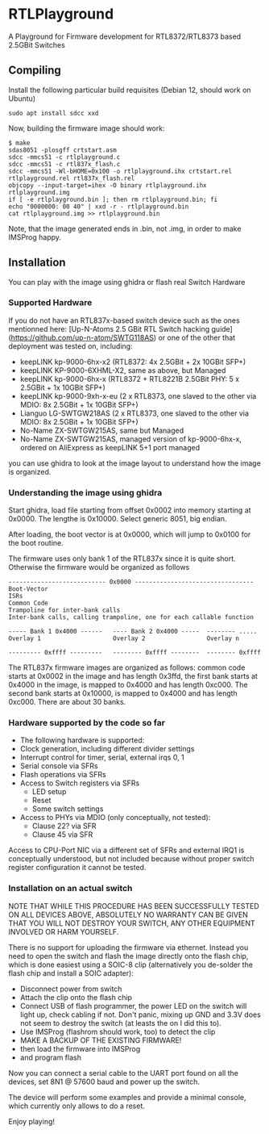 # RTLPlayground
A Playground for Firmware development for RTL8372/RTL8373 based 2.5GBit Switches

## Compiling
Install the following particular build requisites (Debian 12, should work on Ubuntu)
```
sudo apt install sdcc xxd
```

Now, building the firmware image should work:
```
$ make
sdas8051 -plosgff crtstart.asm
sdcc -mmcs51 -c rtlplayground.c
sdcc -mmcs51 -c rtl837x_flash.c
sdcc -mmcs51 -Wl-bHOME=0x100 -o rtlplayground.ihx crtstart.rel rtlplayground.rel rtl837x_flash.rel
objcopy --input-target=ihex -O binary rtlplayground.ihx rtlplayground.img
if [ -e rtlplayground.bin ]; then rm rtlplayground.bin; fi
echo "0000000: 00 40" | xxd -r - rtlplayground.bin
cat rtlplayground.img >> rtlplayground.bin 
```
Note, that the image generated ends in .bin, not .img, in order to make
IMSProg happy.

## Installation
You can play with the image using ghidra or flash real Switch Hardware

### Supported Hardware
If you do not have an RTL837x-based switch device such as the ones
mentionned here: [Up-N-Atoms 2.5 GBit RTL Switch hacking guide]
(https://github.com/up-n-atom/SWTG118AS) or one of the other that
deployment was tested on, including:
- keepLINK kp-9000-6hx-x2 (RTL8372: 4x 2.5GBit + 2x 10GBit SFP+)
- keepLINK KP-9000-6XHML-X2, same as above, but Managed
- keepLINK kp-9000-6hx-x (RTL8372 + RTL8221B 2.5GBit PHY: 5 x 2.5GBit + 1x 10GBit SFP+)
- keepLINK kp-9000-9xh-x-eu (2 x RTL8373, one slaved to the other via MDIO: 8x 2.5GBit + 1x 10GBit SFP+)
- Lianguo LG-SWTGW218AS (2 x RTL8373, one slaved to the other via MDIO: 8x 2.5GBit + 1x 10GBit SFP+)
- No-Name ZX-SWTGW215AS, same but Managed
- No-Name ZX-SWTGW215AS, managed version of kp-9000-6hx-x, ordered on
  AliExpress as keepLINK 5+1 port managed

you can use ghidra to look at the image layout to understand how the image
is organized.

### Understanding the image using ghidra
Start ghidra, load file starting from offset 0x0002 into
memory starting at 0x0000. The lengthe is 0x10000. Select generic 8051, big
endian.

After loading, the boot vector is at 0x0000, which will jump to 0x0100 for
the boot routine.

The firmware uses only bank 1 of the RTL837x since it is quite short.
Otherwise the firmware would be organized as follows
```
--------------------------- 0x0000 ---------------------------------
Boot-Vector
ISRs
Common Code
Trampoline for inter-bank calls
Inter-bank calls, calling trampoline, one for each callable function

----- Bank 1 0x4000 ------   ---- Bank 2 0x4000 -----  -------- .....
Overlay 1                    Overlay 2                 Overlay n

--------- 0xffff ---------   -------- 0xffff --------  -------- 0xffff
```
The RTL837x firmware images are organized as follows: common code starts at
0x0002 in the image and has length 0x3ffd, the first bank starts at 0x4000
in the image, is mapped to 0x4000 and has length 0xc000. The second bank
starts at 0x10000, is mapped to 0x4000 and has length 0xc000.
There are about 30 banks.


### Hardware supported by the code so far

- The following hardware is supported:
- Clock generation, including different divider settings
- Interrupt control for timer, serial, external irqs 0, 1
- Serial console via SFRs
- Flash operations via SFRs
- Access to Switch registers via SFRs
  - LED setup
  - Reset
  - Some switch settings
- Access to PHYs via MDIO (only conceptually, not tested):
  - Clause 22? via SFR
  - Clause 45 via SFR

Access to CPU-Port NIC via a different set of SFRs and external IRQ1 is conceptually understood, but not
included because without proper switch register configuration it cannot be
tested.

### Installation on an actual switch

NOTE THAT WHILE THIS PROCEDURE HAS BEEN SUCCESSFULLY TESTED ON ALL DEVICES ABOVE,
ABSOLUTELY NO WARRANTY CAN BE GIVEN THAT YOU WILL NOT DESTROY YOUR SWITCH,
ANY OTHER EQUIPMENT INVOLVED OR HARM YOURSELF.

There is no support for uploading the firmware via ethernet. Instead you
need to open the switch and flash the image directly onto the flash chip,
which is done easiest using a SOIC-8 clip (alternatively you de-solder the
flash chip and install a SOIC adapter):
- Disconnect power from switch
- Attach the clip onto the flash chip
- Connect USB of flash programmer, the power LED on the switch will light
  up, check cabling if not. Don't panic, mixing up GND and 3.3V does not
  seem to destroy the switch (at leasts the on I did this to).
- Use IMSProg (flashrom should work, too) to detect the clip
- MAKE A BACKUP OF THE EXISTING FIRMWARE!
- then load the firmware into IMSProg
- and program flash

Now you can connect a serial cable to the UART port found on all the
devices, set 8N1 @ 57600 baud and power up the switch.

The device will perform some examples and provide a minimal console, which
currently only allows to do a reset.

Enjoy playing!
